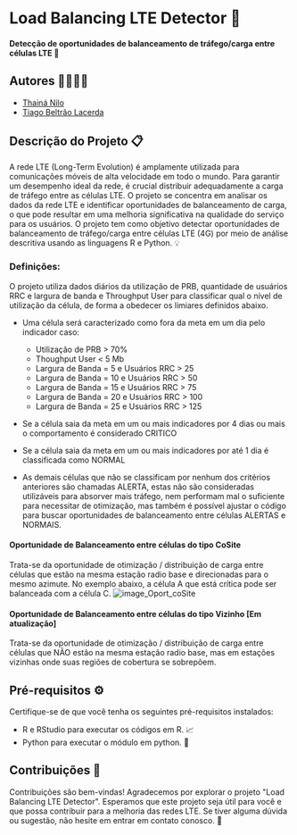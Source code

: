 # Load Balancing LTE Detector 📡
#### Detecção de oportunidades de balanceamento de tráfego/carga entre células LTE 📶

## Autores 👩‍💻👨‍💻
- [Thainá Nilo](https://github.com/thain4nilo)
- [Tiago Beltrão Lacerda](https://github.com/tblacerda)


## Descrição do Projeto 📋
A rede LTE (Long-Term Evolution) é amplamente utilizada para comunicações móveis de alta velocidade em todo o mundo. Para garantir um desempenho ideal da rede, é crucial distribuir adequadamente a carga de tráfego entre as células LTE. O projeto se concentra em analisar os dados da rede LTE e identificar oportunidades de balanceamento de carga, o que pode resultar em uma melhoria significativa na qualidade do serviço para os usuários. O projeto tem como objetivo detectar oportunidades de balanceamento de tráfego/carga entre células LTE (4G) por meio de análise descritiva usando as linguagens R e Python. 💡

### Definições:
O projeto utiliza dados diários da utilização de PRB, quantidade de usuários RRC e largura de banda e Throughput User para classificar qual o nível de utilização da célula, de forma a obedecer os limiares definidos abaixo.
  - Uma célula será caracterizado como fora da meta em um dia pelo indicador caso:
    - Utilização de PRB > 70%
    - Thoughput User < 5 Mb
    - Largura de Banda = 5 e Usuários RRC > 25
    - Largura de Banda = 10 e Usuários RRC > 50
    - Largura de Banda = 15 e Usuários RRC > 75
    - Largura de Banda = 20 e Usuários RRC > 100
    - Largura de Banda = 25 e Usuários RRC > 125
   
  - Se a célula saia da meta em um ou mais indicadores por 4 dias ou mais o comportamento é considerado CRITICO
  - Se a célula saia da meta em um ou mais indicadores por até 1 dia é classificada como NORMAL
  - As demais células que não se classificam por nenhum dos critérios anteriores são chamadas ALERTA, estas não são consideradas utilizáveis para absorver mais tráfego, nem performam mal o suficiente para necessitar de otimização, mas também é possível ajustar o código para buscar oportunidades de balanceamento entre células ALERTAS e NORMAIS.

#### Oportunidade de Balanceamento entre células do tipo CoSite
Trata-se da oportunidade de otimização / distribuição de carga entre células que estão na mesma estação radio base e direcionadas para o mesmo azimute. No exemplo abaixo, a célula A que está crítica pode ser balanceada com a célula C.
![image_Oport_coSite](https://github.com/thain4nilo/load-balancing-lte-detector/assets/44781145/0b30cba3-9f22-4416-b321-51b8914b39b2)

#### Oportunidade de Balanceamento entre células do tipo Vizinho [Em atualização]
Trata-se da oportunidade de otimização / distribuição de carga entre células que NÃO estão na mesma estação radio base, mas em estações vizinhas onde suas regiões de cobertura se sobrepõem.


## Pré-requisitos ⚙️
Certifique-se de que você tenha os seguintes pré-requisitos instalados:
- R e RStudio para executar os códigos em R. 📈
- Python para executar o módulo em python. 🐍

## Contribuições 🤝
Contribuições são bem-vindas! Agradecemos por explorar o projeto "Load Balancing LTE Detector". Esperamos que este projeto seja útil para você e que possa contribuir para a melhoria das redes LTE. Se tiver alguma dúvida ou sugestão, não hesite em entrar em contato conosco. 🙌
